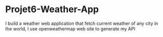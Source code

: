 # Projet6-Weather-App
I build a weather web application that fetch current weather of any city in the world, I use openweathermap web site to generate my API
